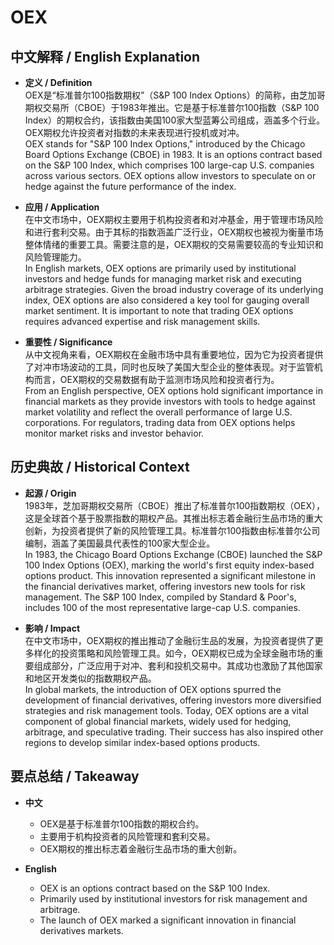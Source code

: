 # OEX

## 中文解释 / English Explanation

* **定义 / Definition**  
  OEX是“标准普尔100指数期权”（S&P 100 Index Options）的简称，由芝加哥期权交易所（CBOE）于1983年推出。它是基于标准普尔100指数（S&P 100 Index）的期权合约，该指数由美国100家大型蓝筹公司组成，涵盖多个行业。OEX期权允许投资者对指数的未来表现进行投机或对冲。  
  OEX stands for "S&P 100 Index Options," introduced by the Chicago Board Options Exchange (CBOE) in 1983. It is an options contract based on the S&P 100 Index, which comprises 100 large-cap U.S. companies across various sectors. OEX options allow investors to speculate on or hedge against the future performance of the index.

* **应用 / Application**  
  在中文市场中，OEX期权主要用于机构投资者和对冲基金，用于管理市场风险和进行套利交易。由于其标的指数涵盖广泛行业，OEX期权也被视为衡量市场整体情绪的重要工具。需要注意的是，OEX期权的交易需要较高的专业知识和风险管理能力。  
  In English markets, OEX options are primarily used by institutional investors and hedge funds for managing market risk and executing arbitrage strategies. Given the broad industry coverage of its underlying index, OEX options are also considered a key tool for gauging overall market sentiment. It is important to note that trading OEX options requires advanced expertise and risk management skills.

* **重要性 / Significance**  
  从中文视角来看，OEX期权在金融市场中具有重要地位，因为它为投资者提供了对冲市场波动的工具，同时也反映了美国大型企业的整体表现。对于监管机构而言，OEX期权的交易数据有助于监测市场风险和投资者行为。  
  From an English perspective, OEX options hold significant importance in financial markets as they provide investors with tools to hedge against market volatility and reflect the overall performance of large U.S. corporations. For regulators, trading data from OEX options helps monitor market risks and investor behavior.

## 历史典故 / Historical Context

* **起源 / Origin**  
  1983年，芝加哥期权交易所（CBOE）推出了标准普尔100指数期权（OEX），这是全球首个基于股票指数的期权产品。其推出标志着金融衍生品市场的重大创新，为投资者提供了新的风险管理工具。标准普尔100指数由标准普尔公司编制，涵盖了美国最具代表性的100家大型企业。  
  In 1983, the Chicago Board Options Exchange (CBOE) launched the S&P 100 Index Options (OEX), marking the world's first equity index-based options product. This innovation represented a significant milestone in the financial derivatives market, offering investors new tools for risk management. The S&P 100 Index, compiled by Standard & Poor's, includes 100 of the most representative large-cap U.S. companies.

* **影响 / Impact**  
  在中文市场中，OEX期权的推出推动了金融衍生品的发展，为投资者提供了更多样化的投资策略和风险管理工具。如今，OEX期权已成为全球金融市场的重要组成部分，广泛应用于对冲、套利和投机交易中。其成功也激励了其他国家和地区开发类似的指数期权产品。  
  In global markets, the introduction of OEX options spurred the development of financial derivatives, offering investors more diversified strategies and risk management tools. Today, OEX options are a vital component of global financial markets, widely used for hedging, arbitrage, and speculative trading. Their success has also inspired other regions to develop similar index-based options products.

## 要点总结 / Takeaway

* **中文**  
  - OEX是基于标准普尔100指数的期权合约。
  - 主要用于机构投资者的风险管理和套利交易。
  - OEX期权的推出标志着金融衍生品市场的重大创新。

* **English**  
  - OEX is an options contract based on the S&P 100 Index.
  - Primarily used by institutional investors for risk management and arbitrage.
  - The launch of OEX marked a significant innovation in financial derivatives markets.